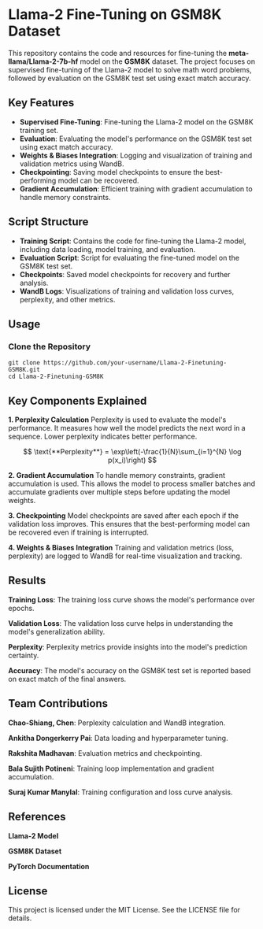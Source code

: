 # Llama-2 Fine-Tuning on GSM8K Dataset

This repository contains the code and resources for fine-tuning the **meta-llama/Llama-2-7b-hf** model on the **GSM8K** dataset. The project focuses on supervised fine-tuning of the Llama-2 model to solve math word problems, followed by evaluation on the GSM8K test set using exact match accuracy.

## Key Features

- **Supervised Fine-Tuning**: Fine-tuning the Llama-2 model on the GSM8K training set.
- **Evaluation**: Evaluating the model's performance on the GSM8K test set using exact match accuracy.
- **Weights & Biases Integration**: Logging and visualization of training and validation metrics using WandB.
- **Checkpointing**: Saving model checkpoints to ensure the best-performing model can be recovered.
- **Gradient Accumulation**: Efficient training with gradient accumulation to handle memory constraints.

## Script Structure

- **Training Script**: Contains the code for fine-tuning the Llama-2 model, including data loading, model training, and evaluation.
- **Evaluation Script**: Script for evaluating the fine-tuned model on the GSM8K test set.
- **Checkpoints**: Saved model checkpoints for recovery and further analysis.
- **WandB Logs**: Visualizations of training and validation loss curves, perplexity, and other metrics.

## Usage

### Clone the Repository
```
git clone https://github.com/your-username/Llama-2-Finetuning-GSM8K.git
cd Llama-2-Finetuning-GSM8K
```

## Key Components Explained
**1. Perplexity Calculation**
Perplexity is used to evaluate the model's performance. It measures how well the model predicts the next word in a sequence. Lower perplexity indicates better performance.

$$
\text{**Perplexity**} = \exp\left(-\frac{1}{N}\sum_{i=1}^{N} \log p(x_i)\right)
$$

 
**2. Gradient Accumulation**
To handle memory constraints, gradient accumulation is used. This allows the model to process smaller batches and accumulate gradients over multiple steps before updating the model weights.

**3. Checkpointing**
Model checkpoints are saved after each epoch if the validation loss improves. This ensures that the best-performing model can be recovered even if training is interrupted.

**4. Weights & Biases Integration**
Training and validation metrics (loss, perplexity) are logged to WandB for real-time visualization and tracking.

## Results
**Training Loss**: The training loss curve shows the model's performance over epochs.

**Validation Loss**: The validation loss curve helps in understanding the model's generalization ability.

**Perplexity**: Perplexity metrics provide insights into the model's prediction certainty.

**Accuracy**: The model's accuracy on the GSM8K test set is reported based on exact match of the final answers.

## Team Contributions
**Chao-Shiang, Chen**: Perplexity calculation and WandB integration.

**Ankitha Dongerkerry Pai**: Data loading and hyperparameter tuning.

**Rakshita Madhavan**: Evaluation metrics and checkpointing.

**Bala Sujith Potineni**: Training loop implementation and gradient accumulation.

**Suraj Kumar Manylal**: Training configuration and loss curve analysis.

## References
**Llama-2 Model**

**GSM8K Dataset**

**PyTorch Documentation**

## License
This project is licensed under the MIT License. See the LICENSE file for details.

